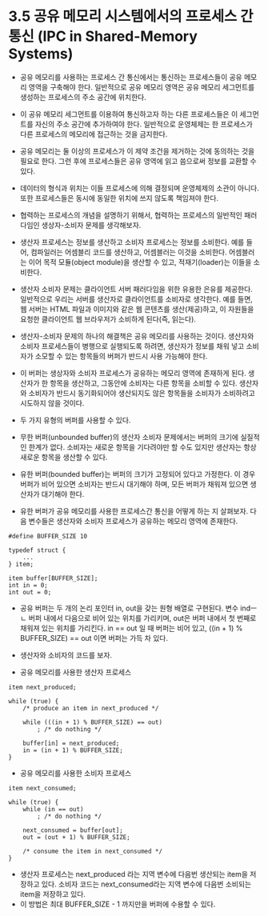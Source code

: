 # 3.5 공유 메모리 시스템에서의 프로세스 간 통신 (IPC in Shared-Memory Systems)
- 공유 메모리를 사용하는 프로세스 간 통신에서는 통신하는 프로세스들이 공유 메모리 영역을 구축해야 한다. 일반적으로 공유 메모리 영역은 공유 메모리 세그먼트를 생성하는 프로세스의 
주소 공간에 위치한다.
- 이 공유 메모리 세그먼트를 이용하여 통신하고자 하는 다른 프로세스들은 이 세그먼트를 자신의 주소 공간에 추가하여야 한다. 일반적으로 운영체제는 한 프로세스가 다른 프로세스의 메모리에 접근하는
것을 금지한다.
- 공유 메모리는 둘 이상의 프로세스가 이 제약 조건을 제거하는 것에 동의하는 것을 필요로 한다. 그런 후에 프로세스들은 공유 영역에 읽고 씀으로써 정보를 교환할 수 있다.
- 데이터의 형식과 위치는 이들 프로세스에 의해 결정되며 운영체제의 소관이 아니다. 또한 프로세스들은 동시에 동일한 위치에 쓰지 않도록 책임져야 한다.


- 협력하는 프로세스의 개념을 설명하기 위해서, 협력하는 프로세스의 일반적인 패러다임인 생상자-소비자 문제를 생각해보자.
- 생산자 프로세스는 정보를 생산하고 소비자 프로세스는 정보를 소비한다. 예를 들어, 컴파일러는 어셈블리 코드를 생산하고, 어셈블러는 이것을 소비한다. 어셈블러는 이어 목적 모듈(object
module)을 생산할 수 있고, 적재기(loader)는 이들을 소비한다.
- 생산자 소비자 문제는 클라이언트 서버 패러다임을 위한 유용한 은유를 제공한다. 일반적으로 우리는 서버를 생산자로 클라이언트를 소비자로 생각한다. 예를 들면, 웹 서버는 HTML 파일과 이미지와
같은 웹 콘텐츠를 생산(제공)하고, 이 자원들을 요청한 클라이언트 웹 브라우저가 소비하게 된다(즉, 읽는다).


- 생산자-소비자 문제의 하나의 해결책은 공유 메모리를 사용하는 것이다. 생산자와 소비자 프로세스들이 병행으로 실행되도록 하려면, 생산자가 정보를 채워 넣고 소비자가 소모할 수 있는 항목들의
버퍼가 반드시 사용 가능해야 한다.
- 이 버퍼는 생상자와 소비자 프로세스가 공유하는 메모리 영역에 존재하게 된다. 생산자가 한 항목을 생산하고, 그동안에 소비자는 다른 항목을 소비할 수 있다. 생산자와 소비자가 반드시
동기화되어야 생산되지도 않은 항목들을 소비자가 소비하려고 시도하지 않을 것이다.


- 두 가지 유형의 버퍼를 사용할 수 있다. 
- 무한 버퍼(unbounded buffer)의 생산자 소비자 문제에서는 버퍼의 크기에 실질적인 한계가 없다. 소비자는 새로운 항목을 기다려야만 할 수도 있지만 생산자는 항상 새로운 항목을 
생산할 수 있다.
- 유한 버퍼(bounded buffer)는 버퍼의 크기가 고정되어 있다고 가정한다. 이 경우 버퍼가 비어 있으면 소비자는 반드시 대기해야 하며, 모든 버퍼가 채워져 있으면 생산자가 대기해야 한다.
- 유한 버퍼가 공유 메모리를 사용한 프로세스간 통신을 어떻게 하는 지 살펴보자. 다음 변수들은 생산자와 소비자 프로세스가 공유하는 메모리 영역에 존재한다.
```text
#define BUFFER_SIZE 10

typedef struct {
    ...
} item;

item buffer[BUFFER_SIZE];
int in = 0;
int out = 0;
```
- 공유 버퍼는 두 개의 논리 포인터 in, out을 갖는 원형 배열로 구현된다. 변수 indㅡㄴ 버퍼 내에서 다음으로 비어 있는 위치를 가리키며, out은 버퍼 내에서 첫 번째로 채워져 있는 위치를
가리킨다. in == out 일 때 버퍼는 비어 있고, ((in + 1) % BUFFER_SIZE) == out 이면 버퍼는 가득 차 있다.


- 생산자와 소비자의 코드를 보자.
- 공유 메모리를 사용한 생산자 프로세스
```text
item next_produced;

while (true) {
    /* produce an item in next_produced */

    while (((in + 1) % BUFFER_SIZE) == out)
        ; /* do nothing */
    
    buffer[in] = next_produced;
    in = (in + 1) % BUFFER_SIZE;
}
```
- 공유 메모리를 사용한 소비자 프로세스
```text
item next_consumed;

while (true) {
    while (in == out)
        ; /* do nothing */
    
    next_consumed = buffer[out];
    out = (out + 1) % BUFFER_SIZE;
    
    /* consume the item in next_consumed */
}
```
- 생산자 프로세스는 next_produced 라는 지역 변수에 다음번 생산되는 item을 저장하고 있다. 소비자 코드는 next_consumed라는 지역 변수에 다음번 소비되는 item을 저장하고 있다.
- 이 방법은 최대 BUFFER_SIZE - 1 까지만을 버퍼에 수용할 수 있다.

